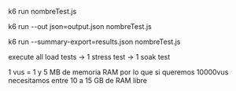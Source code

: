 k6 run nombreTest.js

k6 run --out json=output.json nombreTest.js

k6 run --summary-export=results.json nombreTest.js

execute all load tests -> 1 stress test -> 1 soak test

1 vus = 1 y 5 MB de memoria RAM por lo que si queremos
10000vus necesitamos entre 10 a 15 GB de RAM libre
